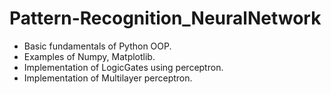 # Pattern-Recognition_NeuralNetwork

- Basic fundamentals of Python OOP.
- Examples of Numpy, Matplotlib.
- Implementation of LogicGates using perceptron.
- Implementation of Multilayer perceptron.
